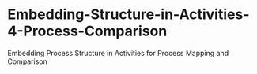 # Embedding-Structure-in-Activities-4-Process-Comparison
Embedding Process Structure in Activities for Process Mapping and Comparison
